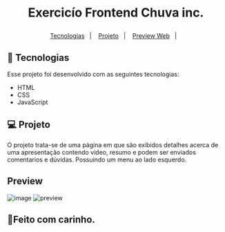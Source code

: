 <h1 align="center">
  <p> Exercicío Frontend Chuva inc. </>
</h1>

<p align="center">
  <a href="#-tecnologias">Tecnologias</a>&nbsp;&nbsp;&nbsp;|&nbsp;&nbsp;&nbsp;
  <a href="#-projeto">Projeto</a>&nbsp;&nbsp;&nbsp;|&nbsp;&nbsp;&nbsp;
  <a href="#-preview"> Preview Web</a>&nbsp;&nbsp;&nbsp;|&nbsp;&nbsp;&nbsp;
</p>


## 🚀 Tecnologias

Esse projeto foi desenvolvido com as seguintes tecnologias:

- HTML
- CSS
- JavaScript

## 💻 Projeto

O projeto trata-se de uma página em que são exibidos detalhes acerca de uma apresentação contendo video, resumo e podem ser enviados comentarios e dúvidas. Possuindo um menu ao lado esquerdo. 

## Preview

  ![image](https://user-images.githubusercontent.com/50409673/136709806-58cc9a97-7d63-4cad-8bb9-10209fd28d99.png)
  ![preview](https://github.com/Livcrst/Page-SLACA/upload/main)


## 🙏Feito com carinho.

